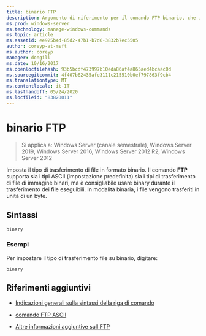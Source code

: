 ```yaml
---
title: binario FTP
description: Argomento di riferimento per il comando FTP binario, che imposta il tipo di trasferimento file su binario.
ms.prod: windows-server
ms.technology: manage-windows-commands
ms.topic: article
ms.assetid: ee925b4d-85d2-47b1-b7d6-3832b7ec5505
author: coreyp-at-msft
ms.author: coreyp
manager: dongill
ms.date: 10/16/2017
ms.openlocfilehash: 93b5bcdf473997b10eda86af4a865aed4bcaac0d
ms.sourcegitcommit: 4f407b82435afe3111c215510b0ef797863f9cb4
ms.translationtype: MT
ms.contentlocale: it-IT
ms.lasthandoff: 05/24/2020
ms.locfileid: "83820011"
---
```

# <a name="ftp-binary"></a>binario FTP

> Si applica a: Windows Server (canale semestrale), Windows Server 2019, Windows Server 2016, Windows Server 2012 R2, Windows Server 2012

Imposta il tipo di trasferimento di file in formato binario. Il comando **FTP** supporta sia i tipi ASCII (impostazione predefinita) sia i tipi di trasferimento di file di immagine binari, ma è consigliabile usare binary durante il trasferimento dei file eseguibili. In modalità binaria, i file vengono trasferiti in unità di un byte.

## <a name="syntax"></a>Sintassi

```
binary
```

### <a name="examples"></a>Esempi

Per impostare il tipo di trasferimento file su binario, digitare:

```
binary
```

## <a name="additional-references"></a>Riferimenti aggiuntivi

- [Indicazioni generali sulla sintassi della riga di comando](command-line-syntax-key.md)

- [comando FTP ASCII](ftp-ascii.md)

- [Altre informazioni aggiuntive sull'FTP](https://docs.microsoft.com/previous-versions/orphan-topics/ws.10/cc756013(v=ws.10))
